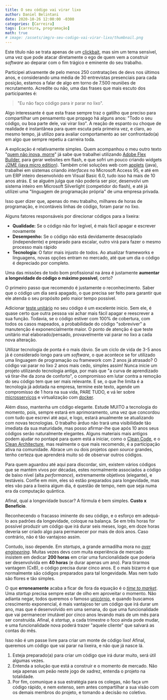 ```yaml
---
title: O seu código vai virar lixo
author: Daniel Belintani
date: 2020-10-26 12:00:00 -0300
categories: [Carreira]
tags: [carreira, programação]
math: true
# image: /assets/img/o-seu-codigo-vai-virar-lixo/thumbnail.png
---
```


Este título não se trata apenas de um [clickbait](https://pt.wikipedia.org/wiki/Clickbait), mas sim um tema sensível, uma vez que pode atacar diretamente o ego de quem vem a construir _software_ ao deparar com o fim trágico e eminente do seu trabalho.

Participei ativamente de pelo menos 250 contratações de devs nos últimos anos, e considerando uma média de 30 entrevistas presenciais para cada posição, estamos a falar de algo em torno de 7.500 reuniões de recrutamento. Acredite ou não, uma das frases que mais escuto dos participantes é: 
> "Eu não faço código para ir parar no lixo".

Algo interessante é que esta frase sempre traz o gatilho que preciso para compartilhar um pensamento que propago há alguns anos: "Todo o seu código, ou boa parte dele, vai virar lixo". A reação de espanto ou choque de realidade é instantânea para quem escuta pela primeira vez, e claro, ao mesmo tempo, já utilizo para avaliar comportamento ao ser confrontado(a) em algo que sempre repetiu a carreira toda.

A explicação é relativamente simples. Quem acompanhou o meu outro texto "[quem não inova, morre](https://belintani.com/posts/quem-nao-inova-morre/)" já sabe que trabalhei utilizando [Adobe Flex Builder](https://www.adobe.com/br/products/flex.html), para gerar websites em flash, e que sofri um pouco criando widgets [J2ME (java micro edition](https://www.java.com/pt-BR/download/help/whatis_j2me.html)). Também criei soluções web com [applets](https://docs.oracle.com/javase/tutorial/deployment/applet/security.html) (java), trabalhei em sistemas criando _interfaces_ no Microsoft Access 95, e até em um ERP inteiro desenvolvido em Visual Basic 6.0, tudo isso há mais de 10 anos atrás. E se alguém julga que não poderia ser pior, desenvolvi um sistema inteiro em Microsoft Silverlight (competidor do flash), e até já utilizei uma "linguagem de programação própria" de uma empresa privada.

Isso quer dizer que, apenas do meu trabalho, milhares de horas de programação, e incontáveis linhas de código, foram parar no lixo.

Alguns fatores responsáveis por direcionar códigos para a lixeira:

- **Qualidade:** Se o código não for legível, é mais fácil apagar e escrever novamente
- **Desempenho:** Se o código não está devidamente desacoplado (independente) e preparado para escalar, outro virá para fazer o mesmo processo mais rápido
- **Tecnologia:** O fator mais injusto de todos. Ao atualizar frameworks e linguagens, novas opções entram no mercado, até que um dia o código é depreciado por completo.


Uma das missões de todo bom profissional na área é justamente **aumentar a longevidade do código o máximo possível**, certo? 

O primeiro passo que recomendo é justamente o reconhecimento. Saber que o código um dia será apagado, o que precisa ser feito para garantir que ele atenda o seu propósito pelo maior tempo possível.

Adicionar [teste unitário](https://softwaretestingfundamentals.com/unit-testing/) no seu código é um excelente início. Sem ele, é quase certo que outra pessoa vai achar mais fácil apagar e reescrever a sua função. Todavia, se o código estiver com 100% de cobertura, com todos os casos mapeados, a probabilidade do código "sobreviver" a manutenção é exponencialmente maior. O ponto de atenção é que teste unitário mal elaborado/pensado, provavelmente vai parar no lixo a cada nova alteração.

Utilizar tecnologia de ponta é o mais óbvio. Se um ciclo de vida de 3-5 anos já é considerado longo para um _software_, o que acontece se for utilizado uma linguagem de programação ou framework com 2 anos já atrasado? O código vai parar no lixo 2 anos mais cedo, simples assim! Nunca inicie um projeto utilizando tecnologia antiga, por mais que "a curva de aprendizado vá tirar-lhe da zona de conforto", o compromisso em lutar contra a remoção do seu código tem que ser mais relevante. E se, o que lhe limita é a tecnologia já adotada na empresa, termine este texto, agende um compromisso de 1 hora na sua vida, PARE TUDO, e vá ler sobre [microsserviços](https://microservices.io/) e virtualização com [docker](https://www.docker.com/).

Além disso, mantenha um código elegante. Estude MUITO a tecnologia do momento, pois, sempre estará em aprimoramento, uma vez que concordou com tudo que escrevi até aqui, e logo, estará anualmente se atualizando com novas tecnologias. O trabalho árduo não trará uma visibilidade tão imediata da sua maturidade, mas posso afirmar-lhe que após 10 anos seus códigos serão naturalmente elegantes. Alguns materiais mais antigos podem ajudar no pontapé para quem está a iniciar, como o [Clean Code](https://books.google.com.br/books/about/C%C3%B3digo_Limpo.html?id=GXWkDwAAQBAJ), e o [Clean Architecture](https://books.google.com.br/books?id=8ngAkAEACAAJ), mas realmente o que mais recomendo, é a participação ativa na comunidade. Abrace um ou dois projetos _open source_ grandes, tenho certeza que aprenderá muito só de observar outros códigos.

Para quem aguardou até aqui para discordar, sim, existem vários códigos que se mantém vivos por décadas, estes normalmente associados a código de baixo nível (alta _performance_), extremamente objetivos (elegante), e testáveis. Confie em mim, eles só estão preparados para longevidade, mas eles vão para a lixeira algum dia, é questão de tempo, nem que seja numa era da computação quântica.

Afinal, qual a longevidade buscar? A fórmula é bem simples. **Custo x Benefício**.

Reconhecendo o fracasso iminente do seu código, e o esforço em adequá-lo aos padrões da longevidade, coloque na balança. 
Se em três horas for possível produzir um código que irá durar seis meses, logo, em doze horas deveria ser criado algo para permanecer por mais de dois anos. Caso contrário, não é tão vantajoso assim.

Contudo, isso depende. Em _startups_, a grande armadilha mora no [_over engineering_](https://www.codesimplicity.com/post/what-is-overengineering/). Muitas vezes devs com muita experiência de mercado insistem em dedicar **200 horas** em criar uma funcionalidade que poderia ser desenvolvida em **40 horas** (e durar apenas um ano). Para tirarmos vantagem (CxB), o código precisa durar cinco anos. E o mais bizarro é que normalmente são códigos preparados para tal longevidade. Mas nem tudo são flores e tão simples.

O que **erroneamente** acaba a ficar de fora da equação é o [_time to market_](https://en.wikipedia.org/wiki/Time_to_market). Uma _startup_ precisa sempre estar de olho em aproveitar o momento. Não adianta negar, todos queremos o famoso [unicórnio](https://www.inacademy.eu/blog/whats-a-unicorn-startup-company/), e quando buscamos crescimento exponencial, é mais vantajoso ter um código que irá durar um ano, mas que é desenvolvido em uma semana, do que uma funcionalidade que vai permanecer imutável por cinco anos levando mais de um mês para ser construída. Afinal, é _startup_, a cada trimestre o foco ainda pode mudar, e uma funcionalidade nova poderá trazer "aquele cliente" que salvará as contas do mês.
   
Isso não é um passe livre para criar um monte de código lixo! Afinal, queremos um código que vai parar na lixeira, e não que já nasce lá. 

1. Esteja preparado(a) para criar um código que irá durar muito, será útil algumas vezes.
2. Entenda a solução que está a construir e o momento de mercado. Não seja apenas um peão neste jogo de xadrez, entenda o projeto na totalidade.
3. Por fim, comunique a sua estratégia para os colegas, não faça um código rápido, e nem extenso, sem antes compartilhar a sua visão com os demais membros do projeto, e tomando a decisão no coletivo.
